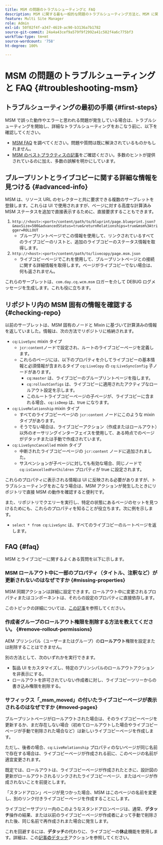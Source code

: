 ```yaml
---
title: MSM の問題のトラブルシューティングと FAQ
description: MSM に関する最も一般的な問題のトラブルシューティング方法と、MSM に関する最も一般的な質問に対する回答を説明します。
feature: Multi Site Manager
role: Admin
exl-id: 50f02f4f-a347-4619-ac90-b3136a7b1782
source-git-commit: 24a4a43cef9a579f9f2992a41c582f4a6c775bf3
workflow-type: tm+mt
source-wordcount: '758'
ht-degree: 100%

---
```


# MSM の問題のトラブルシューティングと FAQ {#troubleshooting-msm}

## トラブルシューティングの最初の手順 {#first-steps}

MSM で誤った動作やエラーと思われる問題が発生している場合は、トラブルシューティングを開始し、詳細なトラブルシューティングをおこなう前に、以下を確認してください。

* [MSM FAQ](#faq) を調べてください。問題や質問は既に解決されているものかもしれません。
* [MSM のベストプラクティスの記事](best-practices.md)をご確認ください。多数のヒントが提供されているのに加え、多数の誤解を明かにしています。

## ブループリントとライブコピーに関する詳細な情報を見つける {#advanced-info}

MSM は、リソース URL のセレクターと共に要求できる複数のサーブレットを登録します。これらは UI で使用されますが、ページに対する高度な計算済み MSM ステータスを追加で直接表示するために、直接要求することもできます。

1. `http://<host>:<port>/content/path/to/bluprint/page.blueprint.json?&maxSize=500&advancedStatus=true&returnRelationships=true&msm%3Atrigger=ROLLOUT`
   * ブループリントページでこの情報を使用して、リンクされているすべてのライブコピーのリストと、追加のライブコピーのステータス情報を取得します。
1. `http://<host>:<port>/content/path/to/livecopy/page.msm.json`
   * ライブコピーページでこれを使用して、ブループリントページとの接続に関する詳細情報を取得します。ページがライブコピーでない場合は、何も返されません。

これらのサーブレットは、`com.day.cq.wcm.msm` ロガーを介して DEBUG ログメッセージを生成します。これも役に立ちます。

## リポジトリ内の MSM 固有の情報を確認する {#checking-repo}

以前のサーブレットは、MSM 固有のノードと Mixin に基づいて計算済みの情報を返していました。情報は、次の方法でリポジトリに格納されます。

* `cq:LiveSync` mixin タイプ
   * `jcr:content`ノードで設定され、ルートのライブコピーページを定義します。
   * これらのページには、以下のプロパティを介してライブコピーの基本情報と必須情報が含まれるタイプ `cq:LiveCopy` の `cq:LiveSyncConfig` 子ノードがあります。
      * `cq:master` は、ライブコピーのブループリントページを指します。
      * `cq:rolloutConfigs` は、ライブコピーに適用されたアクティブなロールアウト設定を示します。
      * このルートライブコピーページの子ページが、ライブコピーに含まれる場合、`cq:isDeep` は、true になります。
* `cq:LiveRelationship` mixin タイプ
   * すべてのライブコピーページの `jcr:content` ノードにこのような mixin タイプがあります。
   * そうでない場合は、ライブコピーアクション（作成またはロールアウト）以外のオーサリングインターフェイスを使用して、ある時点でのページがデタッチまたは手動で作成されています。
* `cq:LiveSyncCancelled` mixin タイプ
   * 中断されたライブコピーページの `jcr:content` ノードに追加されました。
   * サスペンションが子ページに対しても有効な場合、同じノードで `cq:isCancelledForChildren` プロパティが true に設定されます。

これらのプロパティに表示される情報は UI に反映される必要がありますが、トラブルシューティングをおこなう場合は、MSM アクションが発生したときにリポジトリで直接 MSM の動作を確認すると便利です。

また、リポジトリでクエリーを実行し、特定の状態にあるページのセットを見つけるためにも、これらのプロパティを知ることが役立ちます。次に例を示します。

* `select * from cq:LiveSync` は、すべてのライブコピーのルートページを返します。

## FAQ {#faq}

MSM とライブコピーに関するよくある質問を以下に示します。

### MSM ロールアウト中に一部のプロパティ（タイトル、注釈など）が更新されないのはなぜですか  {#missing-properties}

MSM 同期アクションは詳細に設定できます。ロールアウト中に変更されるプロパティまたはコンポーネントは、それらの設定のプロパティに直接依存します。

このトピックの詳細については、[この記事](best-practices.md)を参照してください。

### 作成者グループのロールアウト権限を削除する方法を教えてください。  {#remove-rollout-permissions}

AEM プリンシパル（ユーザーまたはグループ）の&#x200B;**ロールアウト**&#x200B;権限を設定または削除することはできません。

別の方法として、次のいずれかを実行できます。

* 製品 UI をカスタマイズし、特定のプリンシパルのロールアウトアクションを非表示にする。
* ロールアウトを許可されていない作成者に対し、ライブコピーツリーからの書き込み権限を削除する。

### サフィックス「_msm_moved」の付いたライブコピーページが表示されるのはなぜですか  {#moved-pages}

ブループリントページがロールアウトされた場合は、そのライブコピーページを更新するか、まだ存在しない場合（初めてロールアウトした場合やライブコピーページが手動で削除された場合など）は新しいライブコピーページを作成します。

ただし、後者の場合、`cq:LiveRelationship` プロパティのないページが同じ名前で存在する場合は、ライブコピーページが作成される前に、このページの名前が適宜変更されます。

既定では、ロールアウトは、ライブコピーページが作成されたときに、設計図の更新がロールアウトされるリンクされたライブコピーページ、またはページが作成されないことを前提とします。

「スタンドアロン」ページが見つかった場合、MSM はこのページの名前を変更し、別のリンク付きライブコピーページを作成することにします。

ライブコピーサブツリー内のこのようなスタンドアロンページは、通常、**デタッチ**&#x200B;操作の結果、または以前のライブコピーページが作成者によって手動で削除された後、同じ名前で再作成されまた場合に発生します。

これを回避するには、**デタッチ**&#x200B;の代わりに、ライブコピーの&#x200B;**休止**&#x200B;機能を使用します。詳細は、この[記事&#x200B;**の**&#x200B;デタッチ](creating-live-copies.md)アクションを参照してください。
